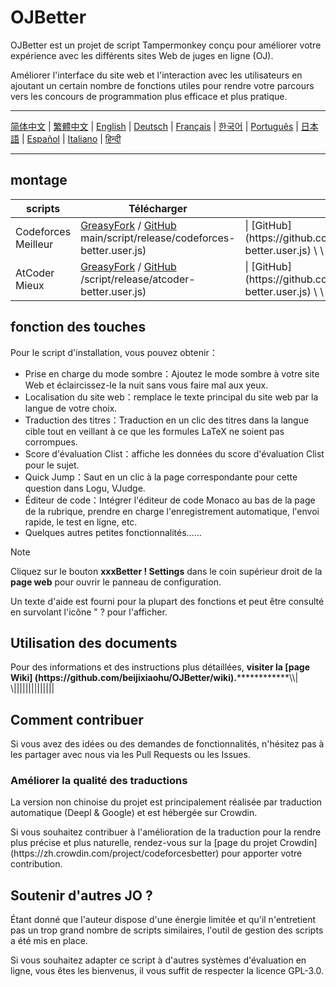 # OJBetter

OJBetter est un projet de script Tampermonkey conçu pour améliorer votre expérience avec les différents sites Web de juges en ligne (OJ).

Améliorer l'interface du site web et l'interaction avec les utilisateurs en ajoutant un certain nombre de fonctions utiles pour rendre votre parcours vers les concours de programmation plus efficace et plus pratique.

------

[简体中文](https://github.com/beijixiaohu/OJBetter/blob/main/README.md) | [繁體中文](https://github.com/beijixiaohu/OJBetter/blob/main/i18n/zh-Hant/README.md) | [English](https://github.com/beijixiaohu/OJBetter/blob/main/i18n/en/README.md) | [Deutsch](https://github.com/beijixiaohu/OJBetter/blob/main/i18n/de/README.md) | [Français](https://github.com/beijixiaohu/OJBetter/blob/main/i18n/fr/README.md) | [한국어](https://github.com/beijixiaohu/OJBetter/blob/main/i18n/ko/README.md) | [Português](https://github.com/beijixiaohu/OJBetter/blob/main/i18n/pt/README.md) | [日本語](https://github.com/beijixiaohu/OJBetter/blob/main/i18n/ja/README.md) | [Español](https://github.com/beijixiaohu/OJBetter/blob/main/i18n/es/README.md) | [Italiano](https://github.com/beijixiaohu/OJBetter/blob/main/i18n/it/README.md) | [हिन्दी](https://github.com/beijixiaohu/OJBetter/blob/main/i18n/hi/README.md)

------

## montage

| scripts             | Télécharger                                                                                                                                                                                                         | Téléchargement de la version bêta                                                                                                                                                                                                                                       |
| ------------------- | ------------------------------------------------------------------------------------------------------------------------------------------------------------------------------------------------------------------- | ----------------------------------------------------------------------------------------------------------------------------------------------------------------------------------------------------------------------------------------------------------------------- |
| Codeforces Meilleur | [GreasyFork](https://greasyfork.org/zh-CN/scripts/465777-codeforces-better) / [GitHub](https://github.com/beijixiaohu/OJBetter/raw/) main/script/release/codeforces-better.user.js) | \| [GitHub] (https\://github.com/beijixiaohu/OJBetter/raw/main/script/dev/codeforces-better.user.js) \\ \\ \\ \\ \\ \\ \| |
| AtCoder Mieux       | [GreasyFork](https://greasyfork.org/zh-CN/scripts/471106-atcoder-better) / [GitHub](https://github.com/beijixiaohu/OJBetter/raw/main) /script/release/atcoder-better.user.js)       | \| [GitHub] (https\://github.com/beijixiaohu/OJBetter/raw/main/script/dev/atcoder-better.user.js)    \\ \\ \\ \\ \\ \\ \| |

## fonction des touches

Pour le script d'installation, vous pouvez obtenir：

- Prise en charge du mode sombre：Ajoutez le mode sombre à votre site Web et éclaircissez-le la nuit sans vous faire mal aux yeux.
- Localisation du site web：remplace le texte principal du site web par la langue de votre choix.
- Traduction des titres：Traduction en un clic des titres dans la langue cible tout en veillant à ce que les formules LaTeX ne soient pas corrompues.
- Score d'évaluation Clist：affiche les données du score d'évaluation Clist pour le sujet.
- Quick Jump：Saut en un clic à la page correspondante pour cette question dans Logu, VJudge.
- Éditeur de code：Intégrer l'éditeur de code Monaco au bas de la page de la rubrique, prendre en charge l'enregistrement automatique, l'envoi rapide, le test en ligne, etc.
- Quelques autres petites fonctionnalités……

> [!NOTE]
>
> Cliquez sur le bouton **xxxBetter ! Settings** dans le coin supérieur droit de la **page web** pour ouvrir le panneau de configuration.
>
> Un texte d'aide est fourni pour la plupart des fonctions et peut être consulté en survolant l'icône " ? pour l'afficher.

## Utilisation des documents

Pour des informations et des instructions plus détaillées, **visiter la [page Wiki] (https\://github.com/beijixiaohu/OJBetter/wiki).**\*\*\*\*\*\*\*\*\*\*\*\*\\\\\| \\\|\|\|\|\|\|\|\|\|\|\|\|\|\|

## Comment contribuer

Si vous avez des idées ou des demandes de fonctionnalités, n'hésitez pas à les partager avec nous via les Pull Requests ou les Issues.

### Améliorer la qualité des traductions

La version non chinoise du projet est principalement réalisée par traduction automatique (Deepl & Google) et est hébergée sur Crowdin.

Si vous souhaitez contribuer à l'amélioration de la traduction pour la rendre plus précise et plus naturelle, rendez-vous sur la [page du projet Crowdin] (https\://zh.crowdin.com/project/codeforcesbetter) pour apporter votre contribution.

## Soutenir d'autres JO ?

Étant donné que l'auteur dispose d'une énergie limitée et qu'il n'entretient pas un trop grand nombre de scripts similaires, l'outil de gestion des scripts a été mis en place.

Si vous souhaitez adapter ce script à d'autres systèmes d'évaluation en ligne, vous êtes les bienvenus, il vous suffit de respecter la licence GPL-3.0.
